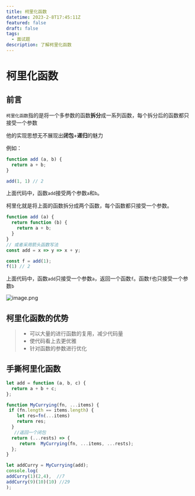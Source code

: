 ```yaml
---
title: 柯里化函数
datetime: 2023-2-8T17:45:11Z
featured: false
draft: false
tags:
  - 面试题
description: 了解柯里化函数
---
```

# 柯里化函数

## 前言

`柯里化函数`指的是将一个多参数的函数**拆分**成一系列函数，每个拆分后的函数都只接受一个参数

他的实现思想无不展现出**闭包**+**递归**的魅力

例如：

```javascript
function add (a, b) {
  return a + b;
}

add(1, 1) // 2
```

上面代码中，函数`add`接受两个参数`a`和`b`。

柯里化就是将上面的函数拆分成两个函数，每个函数都只接受一个参数。

```javascript
function add (a) {
  return function (b) {
    return a + b;
  }
}
// 或者采用箭头函数写法
const add = x => y => x + y;

const f = add(1);
f(1) // 2
```

上面代码中，函数`add`只接受一个参数`a`，返回一个函数`f`。函数`f`也只接受一个参数`b`

 ![image.png](https://ldbbs.ldmnq.com/bbs/topic/attachment/2023-2/d8b9f0e5-a3ef-4338-a429-842669de9cce.png)

## 柯里化函数的优势

> - 可以大量的进行函数的复用，减少代码量
> - 使代码看上去更优雅
> - 针对函数的参数进行优化

## 手撕柯里化函数

```js
let add = function (a, b, c) {
  return a + b + c;
};

function MyCurrying(fn, ...items) {
 if (fn.length == items.length) { 
    let res=fn(...items)
    return res;
  }
   //返回一个闭包
  return (...rests) => {
 	 return  MyCurrying(fn, ...items, ...rests);
  };
}

let addCurry = MyCurrying(add);
console.log(
addCurry(1)(2,4),  //7
addCurry(9)(10)(10) //29
);
```



